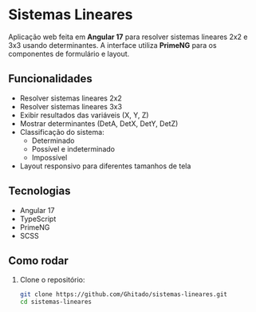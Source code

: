# Sistemas Lineares

Aplicação web feita em **Angular 17** para resolver sistemas lineares 2x2 e 3x3 usando determinantes. A interface utiliza **PrimeNG** para os componentes de formulário e layout.

## Funcionalidades

- Resolver sistemas lineares 2x2
- Resolver sistemas lineares 3x3
- Exibir resultados das variáveis (X, Y, Z)
- Mostrar determinantes (DetA, DetX, DetY, DetZ)
- Classificação do sistema:
  - Determinado
  - Possível e indeterminado
  - Impossível
- Layout responsivo para diferentes tamanhos de tela

## Tecnologias

- Angular 17
- TypeScript
- PrimeNG
- SCSS

## Como rodar

1. Clone o repositório:
   ```bash
   git clone https://github.com/Ghitado/sistemas-lineares.git
   cd sistemas-lineares
   ```
